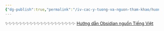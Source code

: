 ```yaml
---
{"dg-publish":true,"permalink":"/iv-cac-y-tuong-va-nguon-tham-khao/huong-dan-obsidian-nguon-tieng-viet/","dgPassFrontmatter":true,"created":"","updated":""}
---
```



✨✨✨✨✨✨✨✨✨✨✨✨✨✨✨✨✨✨✨✨
[Hướng dẫn Obsidian nguồn Tiếng Việt](https://publish.obsidian.md/help-vi/B%E1%BA%AFt+%C4%91%E1%BA%A7u+v%E1%BB%9Bi+Obsidian)